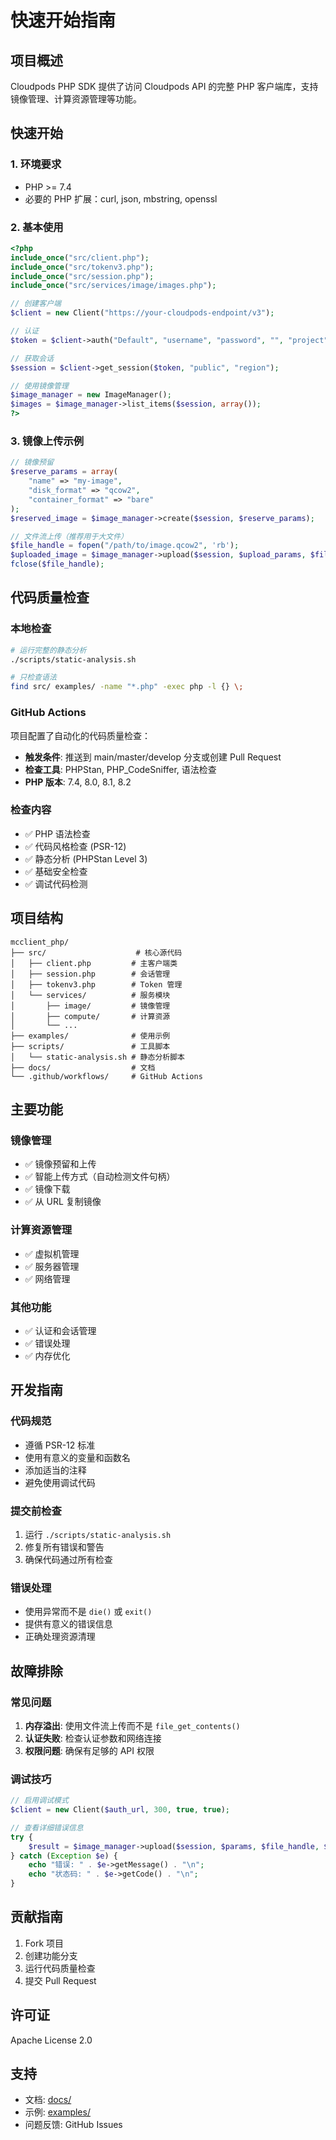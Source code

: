 # 快速开始指南

## 项目概述

Cloudpods PHP SDK 提供了访问 Cloudpods API 的完整 PHP 客户端库，支持镜像管理、计算资源管理等功能。

## 快速开始

### 1. 环境要求

- PHP >= 7.4
- 必要的 PHP 扩展：curl, json, mbstring, openssl

### 2. 基本使用

```php
<?php
include_once("src/client.php");
include_once("src/tokenv3.php");
include_once("src/session.php");
include_once("src/services/image/images.php");

// 创建客户端
$client = new Client("https://your-cloudpods-endpoint/v3");

// 认证
$token = $client->auth("Default", "username", "password", "", "project", "Default");

// 获取会话
$session = $client->get_session($token, "public", "region");

// 使用镜像管理
$image_manager = new ImageManager();
$images = $image_manager->list_items($session, array());
?>
```

### 3. 镜像上传示例

```php
// 镜像预留
$reserve_params = array(
    "name" => "my-image",
    "disk_format" => "qcow2",
    "container_format" => "bare"
);
$reserved_image = $image_manager->create($session, $reserve_params);

// 文件流上传（推荐用于大文件）
$file_handle = fopen("/path/to/image.qcow2", 'rb');
$uploaded_image = $image_manager->upload($session, $upload_params, $file_handle, $file_size);
fclose($file_handle);
```

## 代码质量检查

### 本地检查

```bash
# 运行完整的静态分析
./scripts/static-analysis.sh

# 只检查语法
find src/ examples/ -name "*.php" -exec php -l {} \;
```

### GitHub Actions

项目配置了自动化的代码质量检查：

- **触发条件**: 推送到 main/master/develop 分支或创建 Pull Request
- **检查工具**: PHPStan, PHP_CodeSniffer, 语法检查
- **PHP 版本**: 7.4, 8.0, 8.1, 8.2

### 检查内容

- ✅ PHP 语法检查
- ✅ 代码风格检查 (PSR-12)
- ✅ 静态分析 (PHPStan Level 3)
- ✅ 基础安全检查
- ✅ 调试代码检测

## 项目结构

```
mcclient_php/
├── src/                    # 核心源代码
│   ├── client.php         # 主客户端类
│   ├── session.php        # 会话管理
│   ├── tokenv3.php        # Token 管理
│   └── services/          # 服务模块
│       ├── image/         # 镜像管理
│       ├── compute/       # 计算资源
│       └── ...
├── examples/              # 使用示例
├── scripts/               # 工具脚本
│   └── static-analysis.sh # 静态分析脚本
├── docs/                  # 文档
└── .github/workflows/     # GitHub Actions
```

## 主要功能

### 镜像管理
- ✅ 镜像预留和上传
- ✅ 智能上传方式（自动检测文件句柄）
- ✅ 镜像下载
- ✅ 从 URL 复制镜像

### 计算资源管理
- ✅ 虚拟机管理
- ✅ 服务器管理
- ✅ 网络管理

### 其他功能
- ✅ 认证和会话管理
- ✅ 错误处理
- ✅ 内存优化

## 开发指南

### 代码规范
- 遵循 PSR-12 标准
- 使用有意义的变量和函数名
- 添加适当的注释
- 避免使用调试代码

### 提交前检查
1. 运行 `./scripts/static-analysis.sh`
2. 修复所有错误和警告
3. 确保代码通过所有检查

### 错误处理
- 使用异常而不是 `die()` 或 `exit()`
- 提供有意义的错误信息
- 正确处理资源清理

## 故障排除

### 常见问题

1. **内存溢出**: 使用文件流上传而不是 `file_get_contents()`
2. **认证失败**: 检查认证参数和网络连接
3. **权限问题**: 确保有足够的 API 权限

### 调试技巧

```php
// 启用调试模式
$client = new Client($auth_url, 300, true, true);

// 查看详细错误信息
try {
    $result = $image_manager->upload($session, $params, $file_handle, $size);
} catch (Exception $e) {
    echo "错误: " . $e->getMessage() . "\n";
    echo "状态码: " . $e->getCode() . "\n";
}
```

## 贡献指南

1. Fork 项目
2. 创建功能分支
3. 运行代码质量检查
4. 提交 Pull Request

## 许可证

Apache License 2.0

## 支持

- 文档: [docs/](docs/)
- 示例: [examples/](examples/)
- 问题反馈: GitHub Issues 